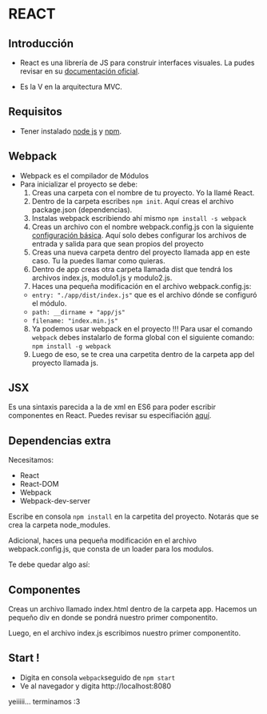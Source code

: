 # REACT

## Introducción

* React es una librería de JS para construir interfaces visuales. La pudes revisar en su [documentación oficial](https://facebook.github.io/react/).

* Es la V en la arquitectura MVC.

## Requisitos

* Tener instalado [node js](https://nodejs.org/en/download/) y [npm](https://www.npmjs.com/).

## Webpack

* Webpack es el compilador de Módulos
* Para inicializar el proyecto se debe:
  1. Creas una carpeta con el nombre de tu proyecto. Yo la llamé React.
  2. Dentro de la carpeta escribes `npm init`. Aquí creas el archivo package.json (dependencias).
  3. Instalas webpack escribiendo ahí mismo `npm install -s webpack`
  4. Creas un archivo con el nombre webpack.config.js con la siguiente [configuración básica](https://gist.github.com/Jerolan/e87bb55f5a0a7232b88c5f5cc67912c6). Aquí solo debes configurar los archivos de entrada y salida para que sean propios del proyecto
  5. Creas una nueva carpeta dentro del proyecto llamada app en este caso. Tu la puedes llamar como quieras.
  6. Dentro de app creas otra carpeta llamada dist que tendrá los archivos index.js, modulo1.js y modulo2.js.
  7. Haces una pequeña modificación en el archivo webpack.config.js:
    * `entry: "./app/dist/index.js"` que es el archivo dónde se configuró el módulo.
    * `path: __dirname + "app/js"`
    * `filename: "index.min.js"`
  8. Ya podemos usar webpack en el proyecto !!! Para usar el comando `webpack` debes instalarlo de forma global con el siguiente comando: `npm install -g webpack`
  9. Luego de eso, se te crea una carpetita dentro de la carpeta app del proyecto llamada js.

## JSX

Es una sintaxis parecida a la de xml en ES6 para poder escribir componentes en React. Puedes revisar su especifiación [aquí](http://facebook.github.io/jsx/).

## Dependencias extra

Necesitamos:
* React
* React-DOM
* Webpack
* Webpack-dev-server

Escribe en consola `npm install` en la carpetita del proyecto. Notarás que se crea la carpeta node_modules.

Adicional, haces una pequeña modificación en el archivo webpack.config.js, que consta de un loader para los modulos.

Te debe quedar algo así:

## Componentes

Creas un archivo llamado index.html dentro de la carpeta app. Hacemos un pequeño div en donde se pondrá nuestro primer componentito.

Luego, en el archivo index.js escribimos nuestro primer componentito.

## Start !

* Digita en consola `webpack`seguido de `npm start`
* Ve al navegador y digita http://localhost:8080

yeiiiii... terminamos :3

